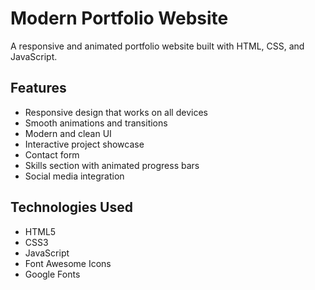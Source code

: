 # Modern Portfolio Website

A responsive and animated portfolio website built with HTML, CSS, and JavaScript.

## Features

- Responsive design that works on all devices
- Smooth animations and transitions
- Modern and clean UI
- Interactive project showcase
- Contact form
- Skills section with animated progress bars
- Social media integration

## Technologies Used

- HTML5
- CSS3
- JavaScript
- Font Awesome Icons
- Google Fonts
